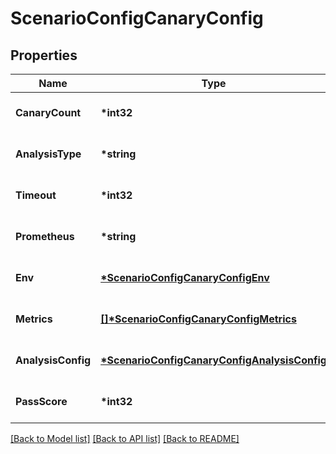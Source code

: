 # ScenarioConfigCanaryConfig

## Properties

| Name               | Type                                                                                          | Description | Notes                        |
| ------------------ | --------------------------------------------------------------------------------------------- | ----------- | ---------------------------- |
| **CanaryCount**    | **\*int32**                                                                                   |             | [optional] [default to null] |
| **AnalysisType**   | **\*string**                                                                                  |             | [optional] [default to null] |
| **Timeout**        | **\*int32**                                                                                   |             | [optional] [default to null] |
| **Prometheus**     | **\*string**                                                                                  |             | [optional] [default to null] |
| **Env**            | **[\*ScenarioConfigCanaryConfigEnv](ScenarioConfigCanaryConfigEnv.md)**                       |             | [optional] [default to null] |
| **Metrics**        | **[[]\*ScenarioConfigCanaryConfigMetrics](ScenarioConfigCanaryConfigMetrics.md)**             |             | [optional] [default to null] |
| **AnalysisConfig** | **[\*ScenarioConfigCanaryConfigAnalysisConfig](ScenarioConfigCanaryConfigAnalysisConfig.md)** |             | [optional] [default to null] |
| **PassScore**      | **\*int32**                                                                                   |             | [optional] [default to null] |

[[Back to Model list]](../README.md#documentation-for-models) [[Back to API list]](../README.md#documentation-for-api-endpoints) [[Back to README]](../README.md)
